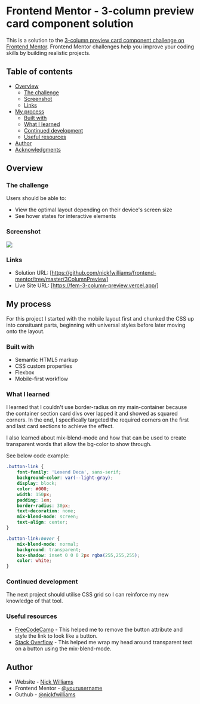 # Frontend Mentor - 3-column preview card component solution

This is a solution to the [3-column preview card component challenge on Frontend Mentor](https://www.frontendmentor.io/challenges/3column-preview-card-component-pH92eAR2-). Frontend Mentor challenges help you improve your coding skills by building realistic projects. 

## Table of contents

- [Overview](#overview)
  - [The challenge](#the-challenge)
  - [Screenshot](#screenshot)
  - [Links](#links)
- [My process](#my-process)
  - [Built with](#built-with)
  - [What I learned](#what-i-learned)
  - [Continued development](#continued-development)
  - [Useful resources](#useful-resources)
- [Author](#author)
- [Acknowledgments](#acknowledgments)

## Overview

### The challenge

Users should be able to:

- View the optimal layout depending on their device's screen size
- See hover states for interactive elements

### Screenshot

![](/images/screenshot.png)


### Links

- Solution URL: [https://github.com/nickfwilliams/frontend-mentor/tree/master/3ColumnPreview]
- Live Site URL: [https://fem-3-column-preview.vercel.app/]

## My process

For this project I started with the mobile layout first and chunked the CSS up into consituant parts, beginning with universal styles before later moving onto the layout.

### Built with

- Semantic HTML5 markup
- CSS custom properties
- Flexbox
- Mobile-first workflow

### What I learned

I learned that I couldn't use border-radius on my main-container because the container section card divs over lapped it and showed as squared corners. In the end, I specifically targeted the required corners on the first and last card sections to achieve the effect.

I also learned about mix-blend-mode and how that can be used to create transparent words that allow the bg-color to show through.

See below code example:

```css
.button-link {
    font-family: 'Lexend Deca', sans-serif;
    background-color: var(--light-gray);
    display: block;
    color: #000;
    width: 150px;
    padding: 1em;
    border-radius: 30px;
    text-decoration: none;
    mix-blend-mode: screen;
    text-align: center;
}

.button-link:hover {
    mix-blend-mode: normal;
    background: transparent;
    box-shadow: inset 0 0 0 2px rgba(255,255,255);
    color: white;
}
```

### Continued development

The next project should utilise CSS grid so I can reinforce my new knowledge of that tool. 

### Useful resources

- [FreeCodeCamp](https://www.freecodecamp.org/news/html-button-link-code-examples-how-to-make-html-hyperlinks-using-the-href-attribute-on-tags/) - This helped me to remove the button attribute and style the link to look like a button.
- [Stack Overflow](https://stackoverflow.com/questions/52319787/css-button-with-transparent-text) - This helped me wrap my head around transparent text on a button using the mix-blend-mode.

## Author

- Website - [Nick Williams](https://www.nickfwilliams.co.uk)
- Frontend Mentor - [@yourusername](https://www.frontendmentor.io/profile/nickfwilliams)
- Guthub - [@nickfwilliams](https://github.com/nickfwilliams/)
